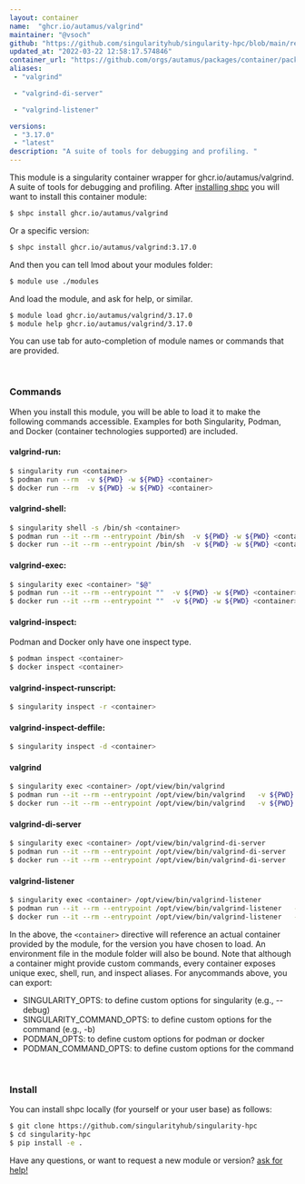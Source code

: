 ```yaml
---
layout: container
name:  "ghcr.io/autamus/valgrind"
maintainer: "@vsoch"
github: "https://github.com/singularityhub/singularity-hpc/blob/main/registry/ghcr.io/autamus/valgrind/container.yaml"
updated_at: "2022-03-22 12:58:17.574846"
container_url: "https://github.com/orgs/autamus/packages/container/package/valgrind"
aliases:
 - "valgrind"

 - "valgrind-di-server"

 - "valgrind-listener"

versions:
 - "3.17.0"
 - "latest"
description: "A suite of tools for debugging and profiling. "
---
```


This module is a singularity container wrapper for ghcr.io/autamus/valgrind.
A suite of tools for debugging and profiling. 
After [installing shpc](#install) you will want to install this container module:


```bash
$ shpc install ghcr.io/autamus/valgrind
```

Or a specific version:

```bash
$ shpc install ghcr.io/autamus/valgrind:3.17.0
```

And then you can tell lmod about your modules folder:

```bash
$ module use ./modules
```

And load the module, and ask for help, or similar.

```bash
$ module load ghcr.io/autamus/valgrind/3.17.0
$ module help ghcr.io/autamus/valgrind/3.17.0
```

You can use tab for auto-completion of module names or commands that are provided.

<br>

### Commands

When you install this module, you will be able to load it to make the following commands accessible.
Examples for both Singularity, Podman, and Docker (container technologies supported) are included.

#### valgrind-run:

```bash
$ singularity run <container>
$ podman run --rm  -v ${PWD} -w ${PWD} <container>
$ docker run --rm  -v ${PWD} -w ${PWD} <container>
```

#### valgrind-shell:

```bash
$ singularity shell -s /bin/sh <container>
$ podman run --it --rm --entrypoint /bin/sh  -v ${PWD} -w ${PWD} <container>
$ docker run --it --rm --entrypoint /bin/sh  -v ${PWD} -w ${PWD} <container>
```

#### valgrind-exec:

```bash
$ singularity exec <container> "$@"
$ podman run --it --rm --entrypoint ""  -v ${PWD} -w ${PWD} <container> "$@"
$ docker run --it --rm --entrypoint ""  -v ${PWD} -w ${PWD} <container> "$@"
```

#### valgrind-inspect:

Podman and Docker only have one inspect type.

```bash
$ podman inspect <container>
$ docker inspect <container>
```

#### valgrind-inspect-runscript:

```bash
$ singularity inspect -r <container>
```

#### valgrind-inspect-deffile:

```bash
$ singularity inspect -d <container>
```


#### valgrind
       
```bash
$ singularity exec <container> /opt/view/bin/valgrind
$ podman run --it --rm --entrypoint /opt/view/bin/valgrind   -v ${PWD} -w ${PWD} <container> -c " $@"
$ docker run --it --rm --entrypoint /opt/view/bin/valgrind   -v ${PWD} -w ${PWD} <container> -c " $@"
```


#### valgrind-di-server
       
```bash
$ singularity exec <container> /opt/view/bin/valgrind-di-server
$ podman run --it --rm --entrypoint /opt/view/bin/valgrind-di-server   -v ${PWD} -w ${PWD} <container> -c " $@"
$ docker run --it --rm --entrypoint /opt/view/bin/valgrind-di-server   -v ${PWD} -w ${PWD} <container> -c " $@"
```


#### valgrind-listener
       
```bash
$ singularity exec <container> /opt/view/bin/valgrind-listener
$ podman run --it --rm --entrypoint /opt/view/bin/valgrind-listener   -v ${PWD} -w ${PWD} <container> -c " $@"
$ docker run --it --rm --entrypoint /opt/view/bin/valgrind-listener   -v ${PWD} -w ${PWD} <container> -c " $@"
```



In the above, the `<container>` directive will reference an actual container provided
by the module, for the version you have chosen to load. An environment file in the
module folder will also be bound. Note that although a container
might provide custom commands, every container exposes unique exec, shell, run, and
inspect aliases. For anycommands above, you can export:

 - SINGULARITY_OPTS: to define custom options for singularity (e.g., --debug)
 - SINGULARITY_COMMAND_OPTS: to define custom options for the command (e.g., -b)
 - PODMAN_OPTS: to define custom options for podman or docker
 - PODMAN_COMMAND_OPTS: to define custom options for the command

<br>
  
### Install

You can install shpc locally (for yourself or your user base) as follows:

```bash
$ git clone https://github.com/singularityhub/singularity-hpc
$ cd singularity-hpc
$ pip install -e .
```

Have any questions, or want to request a new module or version? [ask for help!](https://github.com/singularityhub/singularity-hpc/issues)